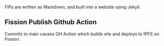 FIPs are written as Markdown, and built into a website using Jekyll.

## Fission Publish Github Action

Commits to main causes GH Action which builds site and deploys to IPFS on Fission.

